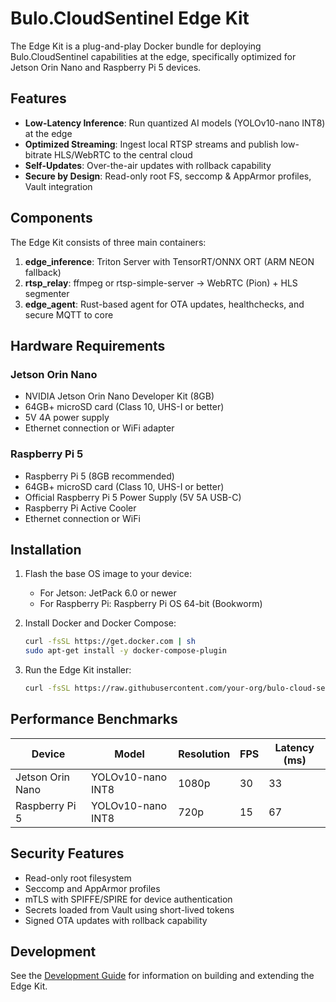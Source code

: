 # Bulo.CloudSentinel Edge Kit

The Edge Kit is a plug-and-play Docker bundle for deploying Bulo.CloudSentinel capabilities at the edge, specifically optimized for Jetson Orin Nano and Raspberry Pi 5 devices.

## Features

- **Low-Latency Inference**: Run quantized AI models (YOLOv10-nano INT8) at the edge
- **Optimized Streaming**: Ingest local RTSP streams and publish low-bitrate HLS/WebRTC to the central cloud
- **Self-Updates**: Over-the-air updates with rollback capability
- **Secure by Design**: Read-only root FS, seccomp & AppArmor profiles, Vault integration

## Components

The Edge Kit consists of three main containers:

1. **edge_inference**: Triton Server with TensorRT/ONNX ORT (ARM NEON fallback)
2. **rtsp_relay**: ffmpeg or rtsp-simple-server → WebRTC (Pion) + HLS segmenter
3. **edge_agent**: Rust-based agent for OTA updates, healthchecks, and secure MQTT to core

## Hardware Requirements

### Jetson Orin Nano
- NVIDIA Jetson Orin Nano Developer Kit (8GB)
- 64GB+ microSD card (Class 10, UHS-I or better)
- 5V 4A power supply
- Ethernet connection or WiFi adapter

### Raspberry Pi 5
- Raspberry Pi 5 (8GB recommended)
- 64GB+ microSD card (Class 10, UHS-I or better)
- Official Raspberry Pi 5 Power Supply (5V 5A USB-C)
- Raspberry Pi Active Cooler
- Ethernet connection or WiFi

## Installation

1. Flash the base OS image to your device:
   - For Jetson: JetPack 6.0 or newer
   - For Raspberry Pi: Raspberry Pi OS 64-bit (Bookworm)

2. Install Docker and Docker Compose:
   ```bash
   curl -fsSL https://get.docker.com | sh
   sudo apt-get install -y docker-compose-plugin
   ```

3. Run the Edge Kit installer:
   ```bash
   curl -fsSL https://raw.githubusercontent.com/your-org/bulo-cloud-sentinel/main/edge_kit/edge_install.sh | sudo bash
   ```

## Performance Benchmarks

| Device | Model | Resolution | FPS | Latency (ms) |
|--------|-------|------------|-----|-------------|
| Jetson Orin Nano | YOLOv10-nano INT8 | 1080p | 30 | 33 |
| Raspberry Pi 5 | YOLOv10-nano INT8 | 720p | 15 | 67 |

## Security Features

- Read-only root filesystem
- Seccomp and AppArmor profiles
- mTLS with SPIFFE/SPIRE for device authentication
- Secrets loaded from Vault using short-lived tokens
- Signed OTA updates with rollback capability

## Development

See the [Development Guide](DEVELOPMENT.md) for information on building and extending the Edge Kit.
